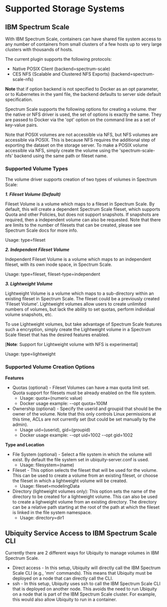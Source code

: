 
# Supported Storage Systems 

## IBM Spectrum Scale
With IBM Spectrum Scale, containers can have shared file system access to any number of containers from small clusters of a few hosts up to very large clusters with thousands of hosts.

The current plugin supports the following protocols:
 * Native POSIX Client (backend=spectrum-scale)
 * CES NFS (Scalable and Clustered NFS Exports) (backend=spectrum-scale-nfs)
 
**Note** that if option backend is not specified to Docker as an opt parameter, or to Kubernetes in the yaml file, the backend defaults to server side default specification.

Spectrum Scale supports the following options for creating a volume.  ther the native or NFS driver is used, the set of options is exactly the same.  They are passed to Docker via the 'opt' option on the command line as a set of key-value pairs.  

Note that POSIX volumes are not accessible via NFS, but NFS volumes are accessible via POSIX.  This is because NFS requires the additional step of exporting the dataset on the storage server.  To make a POSIX volume accessible via NFS, simply create the volume using the 'spectrum-scale-nfs' backend using the same path or fileset name. 


### Supported Volume Types

The volume driver supports creation of two types of volumes in Spectrum Scale:

***1. Fileset Volume (Default)***

Fileset Volume is a volume which maps to a fileset in Spectrum Scale. By default, this will create a dependent Spectrum Scale fileset, which supports Quota and other Policies, but does not support snapshots.  If snapshots are required, then a independent volume can also be requested.  Note that there are limits to the number of filesets that can be created, please see Spectrum Scale docs for more info.

Usage: type=fileset

***2. Independent Fileset Volume***

Independent Fileset Volume is a volume which maps to an independent fileset, with its own inode space, in Spectrum Scale.

Usage:  type=fileset, fileset-type=independent

***3. Lightweight Volume***

Lightweight Volume is a volume which maps to a sub-directory within an existing fileset in Spectrum Scale.  The fileset could be a previously created 'Fileset Volume'.  Lightweight volumes allow users to create unlimited numbers of volumes, but lack the ability to set quotas, perform individual volume snapshots, etc.

To use Lightweight volumes, but take advantage of Spectrum Scale features such a encryption, simply create the Lightweight volume in a Spectrum Scale fileset that has the desired features enabled.

[**Note**: Support for Lightweight volume with NFS is experimental]

Usage: type=lightweight

### Supported Volume Creation Options

**Features**
 * Quotas (optional) - Fileset Volumes can have a max quota limit set. Quota support for filesets must be already enabled on the file system.
    * Usage: quota=(numeric value)
    * Docker usage example: --opt quota=100M
 * Ownership (optional) - Specify the userid and groupid that should be the owner of the volume.  Note that this only controls Linux permissions at this time, ACLs are not currently set (but could be set manually by the admin).
    * Usage uid=(userid), gid=(groupid)
    * Docker usage example: --opt uid=1002 --opt gid=1002
 
**Type and Location** 
 * File System (optional) - Select a file system in which the volume will exist.  By default the file system set in  ubiquity-server.conf is used.
    * Usage: filesystem=(name)
 * Fileset - This option selects the fileset that will be used for the volume.  This can be used to create a volume from an existing fileset, or choose the fileset in which a lightweight volume will be created.
    * Usage: fileset=modelingData
 * Directory (lightweight volumes only): This option sets the name of the directory to be created for a lightweight volume.  This can also be used to create a lighweight volume from an existing directory.  The directory can be a relative path starting at the root of the path at which the fileset is linked in the file system namespace.
    * Usage: directory=dir1
  

## Ubiquity Service Access to IBM Spectrum Scale CLI
Currently there are 2 different ways for Ubiquity to manage volumes in IBM Spectrum Scale.
 * Direct access - In this setup, Ubiquity will directly call the IBM Spectrum Scale CLI (e.g., 'mm' commands).  This means that Ubiquity must be deployed on a node that can directly call the CLI.
 * ssh - In this setup, Ubiquity uses ssh to call the IBM Spectrum Scale CLI that is deployed on another node.  This avoids the need to run Ubiquity on a node that is part of the IBM Spectrum Scale cluster.  For example, this would also allow Ubiquity to run in a container.
